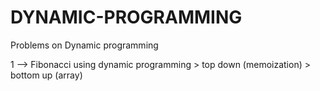 # DYNAMIC-PROGRAMMING
Problems on Dynamic programming

1 --> Fibonacci using dynamic programming
      > top down (memoization)
      > bottom up (array) 

